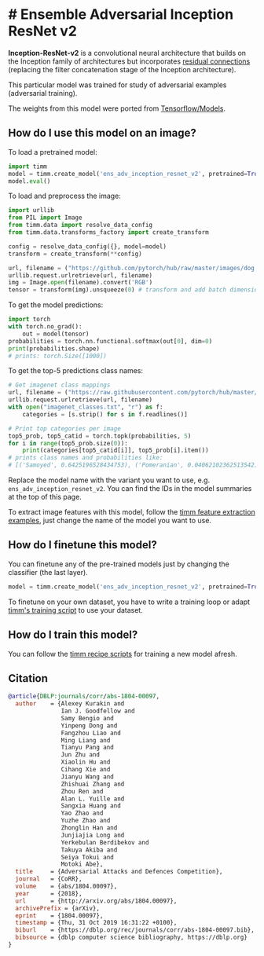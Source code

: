 # # Ensemble Adversarial Inception ResNet v2

**Inception-ResNet-v2** is a convolutional neural architecture that builds on the Inception family of architectures but incorporates [residual connections](https://paperswithcode.com/method/residual-connection) (replacing the filter concatenation stage of the Inception architecture).

This particular model was trained for study of adversarial examples (adversarial training).

The weights from this model were ported from [Tensorflow/Models](https://github.com/tensorflow/models).

## How do I use this model on an image?
To load a pretrained model:

```python
import timm
model = timm.create_model('ens_adv_inception_resnet_v2', pretrained=True)
model.eval()
```

To load and preprocess the image:
```python 
import urllib
from PIL import Image
from timm.data import resolve_data_config
from timm.data.transforms_factory import create_transform

config = resolve_data_config({}, model=model)
transform = create_transform(**config)

url, filename = ("https://github.com/pytorch/hub/raw/master/images/dog.jpg", "dog.jpg")
urllib.request.urlretrieve(url, filename)
img = Image.open(filename).convert('RGB')
tensor = transform(img).unsqueeze(0) # transform and add batch dimension
```

To get the model predictions:
```python
import torch
with torch.no_grad():
    out = model(tensor)
probabilities = torch.nn.functional.softmax(out[0], dim=0)
print(probabilities.shape)
# prints: torch.Size([1000])
```

To get the top-5 predictions class names:
```python
# Get imagenet class mappings
url, filename = ("https://raw.githubusercontent.com/pytorch/hub/master/imagenet_classes.txt", "imagenet_classes.txt")
urllib.request.urlretrieve(url, filename) 
with open("imagenet_classes.txt", "r") as f:
    categories = [s.strip() for s in f.readlines()]

# Print top categories per image
top5_prob, top5_catid = torch.topk(probabilities, 5)
for i in range(top5_prob.size(0)):
    print(categories[top5_catid[i]], top5_prob[i].item())
# prints class names and probabilities like:
# [('Samoyed', 0.6425196528434753), ('Pomeranian', 0.04062102362513542), ('keeshond', 0.03186424449086189), ('white wolf', 0.01739676296710968), ('Eskimo dog', 0.011717947199940681)]
```

Replace the model name with the variant you want to use, e.g. `ens_adv_inception_resnet_v2`. You can find the IDs in the model summaries at the top of this page.

To extract image features with this model, follow the [timm feature extraction examples](https://rwightman.github.io/pytorch-image-models/feature_extraction/), just change the name of the model you want to use.

## How do I finetune this model?
You can finetune any of the pre-trained models just by changing the classifier (the last layer).
```python
model = timm.create_model('ens_adv_inception_resnet_v2', pretrained=True, num_classes=NUM_FINETUNE_CLASSES)
```
To finetune on your own dataset, you have to write a training loop or adapt [timm's training
script](https://github.com/rwightman/pytorch-image-models/blob/master/train.py) to use your dataset.

## How do I train this model?

You can follow the [timm recipe scripts](https://rwightman.github.io/pytorch-image-models/scripts/) for training a new model afresh.

## Citation

```BibTeX
@article{DBLP:journals/corr/abs-1804-00097,
  author    = {Alexey Kurakin and
               Ian J. Goodfellow and
               Samy Bengio and
               Yinpeng Dong and
               Fangzhou Liao and
               Ming Liang and
               Tianyu Pang and
               Jun Zhu and
               Xiaolin Hu and
               Cihang Xie and
               Jianyu Wang and
               Zhishuai Zhang and
               Zhou Ren and
               Alan L. Yuille and
               Sangxia Huang and
               Yao Zhao and
               Yuzhe Zhao and
               Zhonglin Han and
               Junjiajia Long and
               Yerkebulan Berdibekov and
               Takuya Akiba and
               Seiya Tokui and
               Motoki Abe},
  title     = {Adversarial Attacks and Defences Competition},
  journal   = {CoRR},
  volume    = {abs/1804.00097},
  year      = {2018},
  url       = {http://arxiv.org/abs/1804.00097},
  archivePrefix = {arXiv},
  eprint    = {1804.00097},
  timestamp = {Thu, 31 Oct 2019 16:31:22 +0100},
  biburl    = {https://dblp.org/rec/journals/corr/abs-1804-00097.bib},
  bibsource = {dblp computer science bibliography, https://dblp.org}
}
```

<!--
Type: model-index
Collections:
- Name: Ensemble Adversarial
  Paper:
    Title: Adversarial Attacks and Defences Competition
    URL: https://paperswithcode.com/paper/adversarial-attacks-and-defences-competition
Models:
- Name: ens_adv_inception_resnet_v2
  In Collection: Ensemble Adversarial
  Metadata:
    FLOPs: 16959133120
    Parameters: 55850000
    File Size: 223774238
    Architecture:
    - 1x1 Convolution
    - Auxiliary Classifier
    - Average Pooling
    - Average Pooling
    - Batch Normalization
    - Convolution
    - Dense Connections
    - Dropout
    - Inception-v3 Module
    - Max Pooling
    - ReLU
    - Softmax
    Tasks:
    - Image Classification
    Training Data:
    - ImageNet
    ID: ens_adv_inception_resnet_v2
    Crop Pct: '0.897'
    Image Size: '299'
    Interpolation: bicubic
  Code: https://github.com/rwightman/pytorch-image-models/blob/d8e69206be253892b2956341fea09fdebfaae4e3/timm/models/inception_resnet_v2.py#L351
  Weights: https://github.com/rwightman/pytorch-image-models/releases/download/v0.1-weights/ens_adv_inception_resnet_v2-2592a550.pth
  Results:
  - Task: Image Classification
    Dataset: ImageNet
    Metrics:
      Top 1 Accuracy: 1.0%
      Top 5 Accuracy: 17.32%
-->